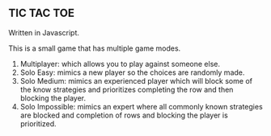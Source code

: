 TIC TAC TOE
------------
Written in Javascript.

This is a small game that has multiple game modes.

1) Multiplayer: which allows you to play against someone else.
2) Solo Easy: mimics a new player so the choices are randomly made.
3) Solo Medium: mimics an experienced player which will block some of the know strategies and prioritizes completing the row and then blocking the player.
4) Solo Impossible: mimics an expert where all commonly known strategies are blocked and completion of rows and blocking the player is prioritized.
